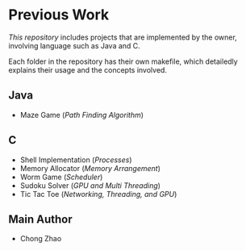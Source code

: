 # Previous Work

_This repository_ includes projects that are implemented by the owner, involving language such as Java and C.

Each folder in the repository has their own makefile, which detailedly explains their usage and the concepts involved.

## Java
* Maze Game  (_Path Finding Algorithm_)

## C
* Shell Implementation (_Processes_)
* Memory Allocator (_Memory Arrangement_)
* Worm Game (_Scheduler_)
* Sudoku Solver (_GPU and Multi Threading_)
* Tic Tac Toe (_Networking, Threading, and GPU_)


## Main Author
* Chong Zhao
